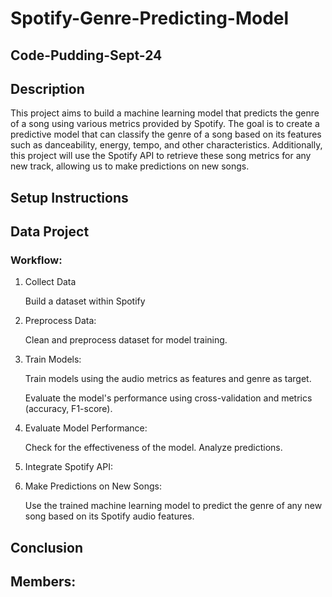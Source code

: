 # Spotify-Genre-Predicting-Model
## Code-Pudding-Sept-24

## Description
This project aims to build a machine learning model that predicts the genre of a song using various metrics provided by Spotify. The goal is to create a predictive model that can  classify the genre of a song based on its features such as danceability, energy, tempo, and other characteristics. Additionally, this project will use the Spotify API to retrieve these song metrics for any new track, allowing us to make predictions on new songs.

## Setup Instructions

## Data Project
### Workflow:
1. Collect Data
    
    Build a dataset within Spotify

2. Preprocess Data:

    Clean and preprocess dataset for model training.
3. Train Models:
    
    Train models using the audio metrics as features and genre as target.
    
    Evaluate the model's performance using cross-validation and metrics (accuracy, F1-score).
4. Evaluate Model Performance:

    Check for the effectiveness of the model. Analyze predictions.
5. Integrate Spotify API:
    
6. Make Predictions on New Songs:
    
    Use the trained machine learning model to predict the genre of any new song based on its Spotify audio features.

## Conclusion

## Members:
